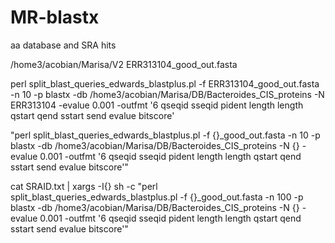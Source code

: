 # MR-blastx
aa database and SRA hits

/home3/acobian/Marisa/V2
ERR313104_good_out.fasta

perl split_blast_queries_edwards_blastplus.pl -f ERR313104_good_out.fasta -n 10 -p blastx -db /home3/acobian/Marisa/DB/Bacteroides_CIS_proteins -N ERR313104 -evalue 0.001 -outfmt '6 qseqid sseqid pident length length qstart qend sstart send evalue bitscore'

"perl split_blast_queries_edwards_blastplus.pl -f {}_good_out.fasta -n 10 -p blastx -db /home3/acobian/Marisa/DB/Bacteroides_CIS_proteins -N {} -evalue 0.001 -outfmt '6 qseqid sseqid pident length length qstart qend sstart send evalue bitscore'"

cat SRAID.txt | xargs -I{} sh -c "perl split_blast_queries_edwards_blastplus.pl -f {}_good_out.fasta -n 100 -p blastx -db /home3/acobian/Marisa/DB/Bacteroides_CIS_proteins -N {} -evalue 0.001 -outfmt '6 qseqid sseqid pident length length qstart qend sstart send evalue bitscore'"

